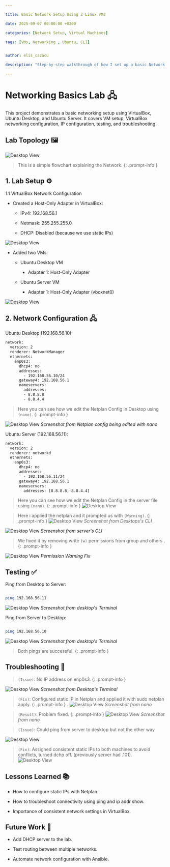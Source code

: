 ```yaml
---

title: Basic Network Setup Using 2 Linux VMs

date: 2025-09-07 00:00:00 +0200

categories: [Network Setup, Virtual Machines]

tags: [VMs, Networking , Ubuntu, CLI]


author: elis_cazacu

description: "Step-by-step walkthrough of how I set up a basic Network using 2 Ubuntu Virtual Machines"

---
```

# Networking Basics Lab 🖧

This project demonstrates a basic networking setup using VirtualBox, Ubuntu Desktop, and Ubuntu Server.
It covers VM setup, VirtualBox networking configuration, IP configuration, testing, and troubleshooting.

## Lab Topology 🖼️

![Desktop View](/assets/img/network-project/flowchart.png)

> This is a simple flowchart explaining the Network.
{: .prompt-info }

## 1. Lab Setup ⚙️

1.1 VirtualBox Network Configuration

- Created a Host-Only Adapter in VirtualBox:

  - IPv4: 192.168.56.1

  - Netmask: 255.255.255.0

  - DHCP: Disabled (because we use static IPs)
  
![Desktop View](/assets/img/network-project/vm-network-settings.png)

- Added two VMs:

  - Ubuntu Desktop VM

    - Adapter 1: Host-Only Adapter

  - Ubuntu Server VM

    - Adapter 1: Host-Only Adapter (vboxnet0)
	
![Desktop View](/assets/img/network-project/vbox-show.png)


## 2. Network Configuration 🖧

Ubuntu Desktop (192.168.56.10):
```bash
network:
  version: 2
  renderer: NetworkManager
  ethernets:
    enp0s3:
      dhcp4: no
      addresses:
        - 192.168.56.10/24
      gateway4: 192.168.56.1
      nameservers:
        addresses: 
		- 8.8.8.8
		- 8.8.4.4
```
> Here you can see how we edit the Netplan Config in Desktop using `(nano)`.
{: .prompt-info }

![Desktop View](/assets/img/network-project/edit-netconfg-ubuntu-1.png)
_Screenshot from Netplan config being edited with nano_

Ubuntu Server (192.168.56.11):
```bash
network:
  version: 2
  renderer: networkd
  ethernets:
    enp0s3:
      dhcp4: no
      addresses:
        - 192.168.56.11/24
      gateway4: 192.168.56.1
      nameservers:
        addresses: [8.8.8.8, 8.8.4.4]
```
> Here you can see how we edit the Netplan Config in the server file using `(nano)`.
{: .prompt-info }
![Desktop View](/assets/img/network-project/redid-netconfig-server-dhcp-off.png)

> Here i applied the netplan and it prompted us with `(Warning)`.
{: .prompt-info }
![Desktop View](/assets/img/network-project/permissions-issue-1.png)
_Screenshot from Desktops's CLI_

![Desktop View](/assets/img/network-project/netplan-apply.png)
_Screenshot from server's CLI_

> We fixed it by removing write `(w)` permissions from group and others .
{: .prompt-info }

![Desktop View](/assets/img/network-project/fixed-permissions-1.png)
_Permission Warning Fix_


## Testing ✅

Ping from Desktop to Server:

```bash

ping 192.168.56.11

```

![Desktop View](/assets/img/network-project/finally-pingserver-fromdesktop.png)
_Screenshot from desktop's Terminal_

Ping from Server to Desktop:

```bash

ping 192.168.56.10

```

![Desktop View](/assets/img/network-project/ping-fromserver-to-desktop.png)
_Screenshot from desktop's Terminal_

> Both pings are successful.
{: .prompt-info }

## Troubleshooting 🔧

> `(Issue)`: No IP address on enp0s3.
{: .prompt-info }

![Desktop View](/assets/img/network-project/changes-not-applied-through-ip-address-set.png)
_Screenshot from Desktop's Terminal_

> `(Fix)`: Configured static IP in Netplan and applied it with sudo netplan apply.
{: .prompt-info }
.
![Desktop View](/assets/img/network-project/edit-netconfg-ubuntu-1.png)
_Screenshot from nano_

> `(Result)`: Problem fixed.
{: .prompt-info }
![Desktop View](/assets/img/network-project/verified-ipaddress-it-works.png)
_Screenshot from nano_


> `(Issue)`: Could ping from server to desktop but not the other way

![Desktop View](/assets/img/network-project/server-showaddr-problem.png)

> `(Fix)`: Assigned consistent static IPs to both machines to avoid conflicts, turned dchp off. (previously server had .101).
![Desktop View](/assets/img/network-project/server-addr-after-dhcp-off.png)


## Lessons Learned 📚

- How to configure static IPs with Netplan.

- How to troubleshoot connectivity using ping and ip addr show.

- Importance of consistent network settings in VirtualBox.

## Future Work 🔮

- Add DHCP server to the lab.

- Test routing between multiple networks.

- Automate network configuration with Ansible.